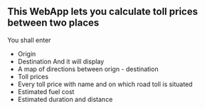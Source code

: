 ## This WebApp lets you calculate toll prices between two places
You shall enter
- Origin
- Destination 
And it will display
- A map of directions between orign - destination
- Toll prices
- Every toll price with name and on which road toll is situated
- Estimated fuel cost
- Estimated duration and distance